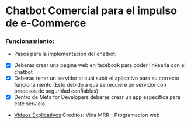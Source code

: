 # Chatbot Comercial para el impulso de e-Commerce

### Funcionamiento:
- Pasos para la implementacion del chatbot:
 - [x] Deberas crear una pagina web en facebook para poder linkearla con el chatbot
 - [x] Deberas tener un servidor al cual subir el aplicativo para su correcto funcionamiento (Esto debido a que se requiere un servidor con procesos de seguridad confiables)
 - [x] Dentro de Meta for Developers deberas crear un app especifica para este servicio

- [Videos Explicativos](https://www.youtube.com/watch?v=LUufYD-w8ZY) Creditos: Vida MRR - Programacion web

